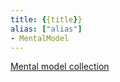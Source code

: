 ```yaml
---
title: {{title}}
alias: ["alias"]
- MentalModel
---
```

[Mental model collection](notes/Mental%20model%20collection.md)